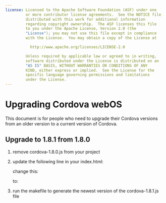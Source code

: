 ```yaml
---
license: Licensed to the Apache Software Foundation (ASF) under one
         or more contributor license agreements.  See the NOTICE file
         distributed with this work for additional information
         regarding copyright ownership.  The ASF licenses this file
         to you under the Apache License, Version 2.0 (the
         "License"); you may not use this file except in compliance
         with the License.  You may obtain a copy of the License at

           http://www.apache.org/licenses/LICENSE-2.0

         Unless required by applicable law or agreed to in writing,
         software distributed under the License is distributed on an
         "AS IS" BASIS, WITHOUT WARRANTIES OR CONDITIONS OF ANY
         KIND, either express or implied.  See the License for the
         specific language governing permissions and limitations
         under the License.
---
```


Upgrading Cordova webOS
=======================

This document is for people who need to upgrade their Cordova versions from an older version to a current version of Cordova.

## Upgrade to 1.8.1 from 1.8.0 ##

1. remove cordova-1.8.0.js from your project

2. update the following line in your index.html:

    change this:
    <script type="text/javascript" src="cordova-1.8.0.js"></script> 
    
    to:
    <script type="text/javascript" src="cordova-1.8.1.js"></script> 

3. run the makefile to generate the newest version of the cordova-1.8.1.js file